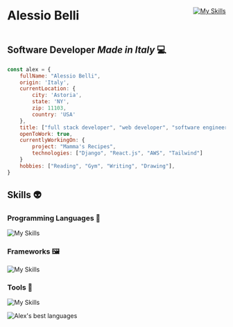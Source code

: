 <div style="display: flex; justify-content: space-between; align-items: center;">
  <div>
    <h1>Alessio Belli</h1>
  </div>
  <div>
    <a href="https://www.linkedin.com/in/alessio-belli/">
      <img src="https://skillicons.dev/icons?i=linkedin" alt="My Skills">
    </a>
  </div>
</div>
<!-- ![Typing](https://media3.giphy.com/media/v1.Y2lkPTc5MGI3NjExM2ViN2I2NTI4NjNkYmEwMTAxYmM2MzM0Y2UxODY2MmU4Yzk4NmQ3ZCZlcD12MV9pbnRlcm5hbF9naWZzX2dpZklkJmN0PWc/XIqCQx02E1U9W/giphy.gif) -->

## Software Developer *Made in Italy*  :computer:	

<!-- <div style="display:flex"> -->

<!-- <img src="./Main Profile Pic.png" style="border-radius: 100%; height: 12rem; margin:4rem"> -->

```javascript
const alex = {
    fullName: "Alessio Belli",
    origin: 'Italy',
    currentLocation: {
        city: 'Astoria',
        state: 'NY',
        zip: 11103,
        country: 'USA'
    },
    title: ["full stack developer", "web developer", "software engineer"],
    openToWork: true,
    currentlyWorkingOn: {
        project: "Mamma's Recipes",
        technologies: ["Django", "React.js", "AWS", "Tailwind"]
    }
    hobbies: ["Reading", "Gym", "Writing", "Drawing"],
}
```
<!-- </div> -->

## Skills :alien:
### Programming Languages :scroll:
![My Skills](https://skillicons.dev/icons?i=js,ts,html,css,python,)
### Frameworks :framed_picture:
![My Skills](https://skillicons.dev/icons?i=nodejs,react,nextjs,bootstrap,tailwind,expressjs,django,postgres&)
### Tools :wrench:	
![My Skills](https://skillicons.dev/icons?i=mongodb,firebase,github,aws,gcp,linux,vscode,figma,postman,netlify)
<!-- <div style="display:flex "> -->

![Alex's best languages](https://github-readme-stats.vercel.app/api/top-langs/?username=alexmcbex&layout=compact&theme=tokyonight&langs_count=6)
<!-- ![Alex's GitHub stats](https://github-readme-stats.vercel.app/api?username=AlexMcBex&theme=tokyonight&show_icons=true)
</div> -->
<!--
You're not suppposed to read this, here's a cookie 🍪
-->
